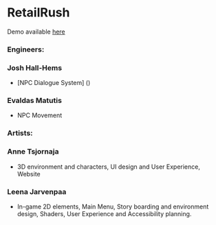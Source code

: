 # RetailRush
Demo available [here](https://www.youtube.com/watch?v=-IliUzlasNI)


### Engineers:
### Josh Hall-Hems 
- [NPC Dialogue System] ()
### Evaldas Matutis 
- NPC Movement


### Artists:
### Anne Tsjornaja  
- 3D environment and characters, UI design and User Experience, Website
### Leena Jarvenpaa 
- In-game 2D elements, Main Menu, Story boarding and environment design, Shaders, User Experience and Accessibility planning.

